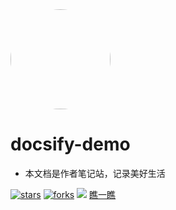 <!-- _coverpage.md -->
<!-- 封面 -->



<img width="160px" style="border-radius: 50%" bor src="https://api.r10086.com/樱道随机图片api接口.php?图片系列=动漫综合1">

# **docsify-demo**

- 本文档是作者笔记站，记录美好生活

[![stars](https://badgen.net/github/stars/maimai977977/MaiMaiNote?color=4ab8a1)](https://github.com/maimai977977/MaiMaiNote)
[![forks](https://badgen.net/github/forks/maimai977977/MaiMaiNote?color=4ab8a1)](https://github.com/maimai977977/MaiMaiNote)
![](https://img.shields.io/badge/%E6%91%B8%E9%B1%BC-%E7%A8%8B%E5%BA%8F%E5%91%98-green)
[瞧一瞧](/README.md)

